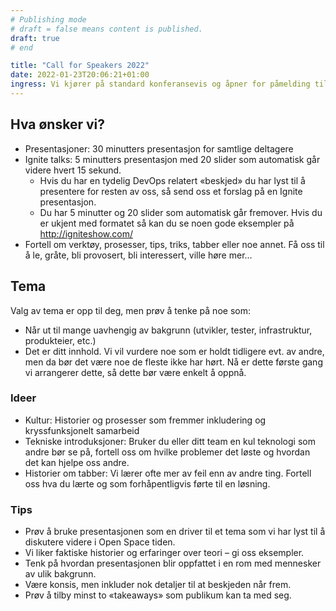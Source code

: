 ```yaml
---
# Publishing mode
# draft = false means content is published. 
draft: true
# end

title: "Call for Speakers 2022"
date: 2022-01-23T20:06:21+01:00
ingress: Vi kjører på standard konferansevis og åpner for påmelding til å holde innlegg på Digdir DevOpsDagar. Har du et tema du brenner for og vil dele, så ikke bli sittende på gjerde:)
---
```


## Hva ønsker vi?
* Presentasjoner: 30 minutters presentasjon for samtlige deltagere
* Ignite talks: 5 minutters presentasjon med 20 slider som automatisk går videre hvert 15 sekund.
  * Hvis du har en tydelig DevOps relatert «beskjed» du har lyst til å presentere for resten av oss, så send oss et forslag på en Ignite presentasjon.
  * Du har 5 minutter og 20 slider som automatisk går fremover. Hvis du er ukjent med formatet så kan du se noen gode eksempler på http://igniteshow.com/
* Fortell om verktøy, prosesser, tips, triks, tabber eller noe annet. Få oss til å le, gråte, bli provosert, bli interessert, ville høre mer…

## Tema
Valg av tema er opp til deg, men prøv å tenke på noe som:
* Når ut til mange uavhengig av bakgrunn (utvikler, tester, infrastruktur, produkteier, etc.)
* Det er ditt innhold. Vi vil vurdere noe som er holdt tidligere evt. av andre, men da bør det være noe de fleste ikke har hørt. Nå er dette første gang vi arrangerer dette, så dette bør være enkelt å oppnå.

### Ideer
* Kultur: Historier og prosesser som fremmer inkludering og kryssfunksjonelt samarbeid
* Tekniske introduksjoner: Bruker du eller ditt team en kul teknologi som andre bør se på, fortell oss om hvilke problemer det løste og hvordan det kan hjelpe oss andre.
* Historier om tabber: Vi lærer ofte mer av feil enn av andre ting. Fortell oss hva du lærte og som forhåpentligvis førte til en løsning.

### Tips
* Prøv å bruke presentasjonen som en driver til et tema som vi har lyst til å diskutere videre i Open Space tiden.
* Vi liker faktiske historier og erfaringer over teori – gi oss eksempler.
* Tenk på hvordan presentasjonen blir oppfattet i en rom med mennesker av ulik bakgrunn.
* Være konsis, men inkluder nok detaljer til at beskjeden når frem.
* Prøv å tilby minst to «takeaways» som publikum kan ta med seg.
